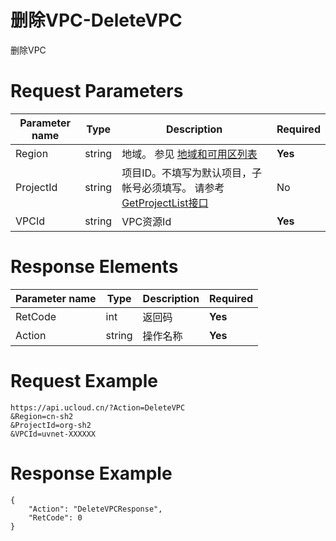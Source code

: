 # 删除VPC-DeleteVPC

删除VPC

# Request Parameters
|Parameter name|Type|Description|Required|
|---|---|---|---|
|Region|string|地域。 参见 [地域和可用区列表](../summary/regionlist.html)|**Yes**|
|ProjectId|string|项目ID。不填写为默认项目，子帐号必须填写。 请参考[GetProjectList接口](../summary/get_project_list.html)|No|
|VPCId|string|VPC资源Id|**Yes**|

# Response Elements
|Parameter name|Type|Description|Required|
|---|---|---|---|
|RetCode|int|返回码|**Yes**|
|Action|string|操作名称|**Yes**|

# Request Example
```
https://api.ucloud.cn/?Action=DeleteVPC
&Region=cn-sh2
&ProjectId=org-sh2
&VPCId=uvnet-XXXXXX
```

# Response Example
```
{
    "Action": "DeleteVPCResponse", 
    "RetCode": 0
}
```

